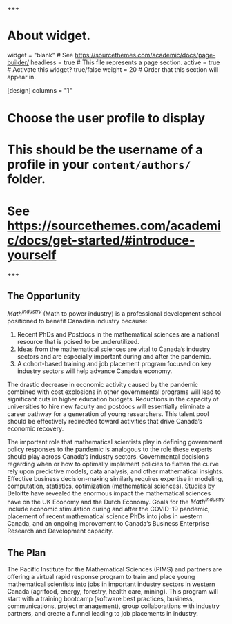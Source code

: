 +++
# About widget.
widget = "blank"  # See https://sourcethemes.com/academic/docs/page-builder/
headless = true  # This file represents a page section.
active = true  # Activate this widget? true/false
weight = 20  # Order that this section will appear in.

[design]
  columns = "1"

# Choose the user profile to display
# This should be the username of a profile in your `content/authors/` folder.
# See https://sourcethemes.com/academic/docs/get-started/#introduce-yourself
+++
## The Opportunity
<em>Math<sup>Industry</sup></em> (Math to power industry) is a professional development
school positioned to benefit Canadian industry because:

1. Recent PhDs and Postdocs in the mathematical sciences are a national resource
   that is poised to be underutilized.
2. Ideas from the mathematical sciences are vital to Canada’s industry sectors
   and are especially important during and after the pandemic.
3. A cohort-based training and job placement program focused on key industry
   sectors will help advance Canada’s economy.

The drastic decrease in economic activity caused by the pandemic combined with
cost explosions in other governmental programs will lead to significant cuts in
higher education budgets. Reductions in the capacity of universities to hire new
faculty and postdocs will essentially eliminate a career pathway for a
generation of young researchers. This talent pool should be effectively
redirected toward activities that drive Canada’s economic recovery.

The important role that mathematical scientists play in defining government
policy responses to the pandemic is analogous to the role these experts should
play across Canada’s industry sectors. Governmental decisions regarding when or
how to optimally implement policies to flatten the curve rely upon predictive
models, data analysis, and other mathematical insights. Effective business
decision-making similarly requires expertise in modeling, computation,
statistics, optimization (mathematical sciences). Studies by Deloitte have
revealed the enormous impact the mathematical sciences have on the UK Economy
and the Dutch Economy. Goals for the <em>Math<sup>Industry</sup></em> include economic
stimulation during and after the COVID-19 pandemic, placement of recent
mathematical science PhDs into jobs in western Canada, and an ongoing
improvement to Canada’s Business Enterprise Research and Development capacity.

## The Plan
The Pacific Institute for the Mathematical Sciences (PIMS) and partners are
offering a virtual rapid response program to train and place young mathematical
scientists into jobs in important industry sectors in western Canada (agrifood,
energy, forestry, health care, mining). This program will start with a training
bootcamp (software best practices, business, communications, project
management), group collaborations with industry partners, and create a funnel
leading to job placements in industry.
